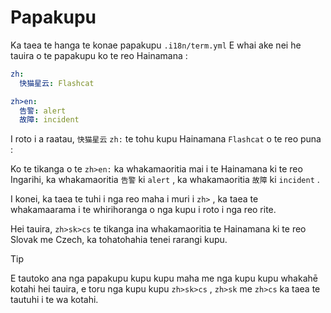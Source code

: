 # Papakupu

Ka taea te hanga te konae papakupu `.i18n/term.yml` E whai ake nei he tauira o te papakupu ko te reo Hainamana :

```yml
zh:
  快猫星云: Flashcat

zh>en:
  告警: alert
  故障: incident
```

I roto i a raatau, `快猫星云` `zh:` te tohu kupu Hainamana `Flashcat` o te reo puna :

Ko te tikanga o te `zh>en:` ka whakamaoritia mai i te Hainamana ki te reo Ingarihi, ka whakamaoritia `告警` ki `alert` , ka whakamaoritia `故障` ki `incident` .

I konei, ka taea te tuhi i nga reo maha i muri i `zh>` , ka taea te whakamaarama i te whirihoranga o nga kupu i roto i nga reo rite.

Hei tauira, `zh>sk>cs` te tikanga ina whakamaoritia te Hainamana ki te reo Slovak me Czech, ka tohatohahia tenei rarangi kupu.

> [!TIP]
> E tautoko ana nga papakupu kupu kupu maha me nga kupu kupu whakahē kotahi hei tauira, e toru nga kupu kupu `zh>sk>cs` , `zh>sk` me `zh>cs` ka taea te tautuhi i te wa kotahi.